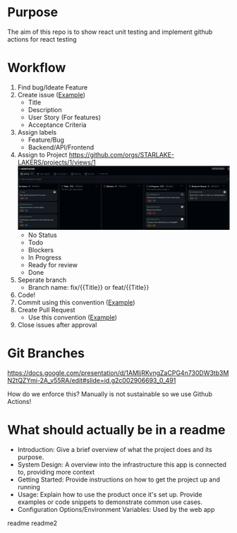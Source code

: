 # Purpose
The aim of this repo is to show react unit testing and implement github actions for react testing

# Workflow
1. Find bug/Ideate Feature
2. Create issue ([Example](https://docs.google.com/presentation/d/1AMIjRKvngZaCPG4n730DW3tb3MN2tQZYmi-2A_v55RA/edit#slide=id.g2c002906693_0_329))
    - Title
    - Description
    - User Story (For features)
    - Acceptance Criteria
3. Assign labels
    - Feature/Bug
    - Backend/API/Frontend
4. Assign to Project 
https://github.com/orgs/STARLAKE-LAKERS/projects/1/views/1
![alt text](image.png)
    - No Status
    - Todo
    - Blockers
    - In Progress
    - Ready for review
    - Done
5. Seperate branch
    - Branch name: fix/{{Title}} or feat/{{Title}}
6. Code!
7. Commit using this convention ([Example](https://docs.google.com/presentation/d/1AMIjRKvngZaCPG4n730DW3tb3MN2tQZYmi-2A_v55RA/edit#slide=id.g26b020f8e9f_0_5))
8. Create Pull Request
    - Use this convention ([Example](https://docs.google.com/presentation/d/1AMIjRKvngZaCPG4n730DW3tb3MN2tQZYmi-2A_v55RA/edit#slide=id.g26b020f8e9f_0_35))
9. Close issues after approval

# Git Branches
https://docs.google.com/presentation/d/1AMIjRKvngZaCPG4n730DW3tb3MN2tQZYmi-2A_v55RA/edit#slide=id.g2c002906693_0_491

How do we enforce this? Manually is not sustainable so we use Github Actions!

# What should actually be in a readme
 - Introduction: Give a brief overview of what the project does and its purpose.
 - System Design: A overview into the infrastructure this app is connected to, providing more context
 - Getting Started: Provide instructions on how to get the project up and running
 - Usage: Explain how to use the product once it's set up. Provide examples or code snippets to demonstrate common use cases.
 - Configuration Options/Environment Variables: Used by the web app


readme
readme2